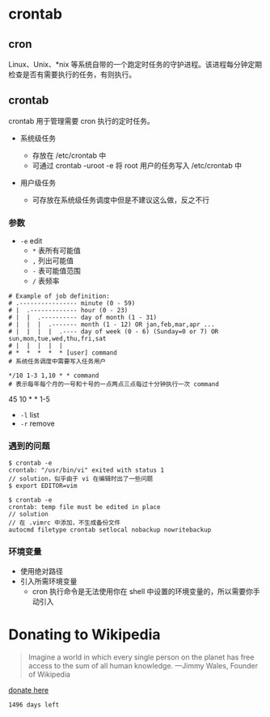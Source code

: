 # crontab

## cron
Linux、Unix、\*nix 等系统自带的一个跑定时任务的守护进程。该进程每分钟定期检查是否有需要执行的任务，有则执行。

## crontab
crontab 用于管理需要 cron 执行的定时任务。

* 系统级任务
	* 存放在 /etc/crontab 中
	* 可通过 crontab -uroot -e 将 root 用户的任务写入 /etc/crontab 中

* 用户级任务
	* 可存放在系统级任务调度中但是不建议这么做，反之不行

### 参数
* `-e` edit
	* `*` 表所有可能值
	* `,` 列出可能值
	* `-` 表可能值范围
	* `/` 表频率

```
# Example of job definition:
# .---------------- minute (0 - 59)
# |  .------------- hour (0 - 23)
# |  |  .---------- day of month (1 - 31)
# |  |  |  .------- month (1 - 12) OR jan,feb,mar,apr ...
# |  |  |  |  .---- day of week (0 - 6) (Sunday=0 or 7) OR sun,mon,tue,wed,thu,fri,sat
# |  |  |  |  |
# *  *  *  *  * [user] command
# 系统任务调度中需要写入任务用户
```
```
*/10 1-3 1,10 * * command
# 表示每年每个月的一号和十号的一点两点三点每过十分钟执行一次 command
```

45 10 * * 1-5

* `-l` list
* `-r` remove

### 遇到的问题
```
$ crontab -e
crontab: "/usr/bin/vi" exited with status 1
// solution，似乎由于 vi 在编辑时出了一些问题
$ export EDITOR=vim
```

```
$ crontab -e
crontab: temp file must be edited in place
// solution
// 在 .vimrc 中添加，不生成备份文件
autocmd filetype crontab setlocal nobackup nowritebackup
```

### 环境变量
* 使用绝对路径
* 引入所需环境变量
	* cron 执行命令是无法使用你在 shell 中设置的环境变量的，所以需要你手动引入

# Donating to Wikipedia

> Imagine a world in which every single person on the planet has free access to the sum of all human knowledge.
—Jimmy Wales, Founder of Wikipedia

[donate here][1]

`1496 days left`

[1]:	https://payments.wikimedia.org/index.php?title=Special:GlobalCollectGateway&currency_code=CNY&amount=100